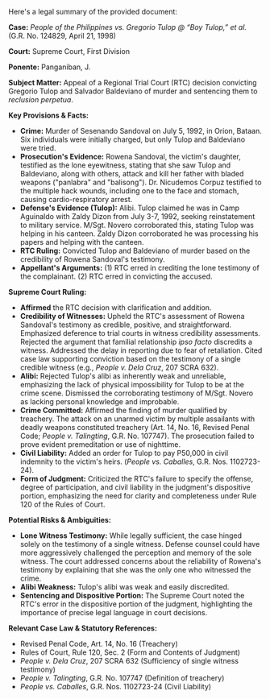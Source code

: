 Here's a legal summary of the provided document:

**Case:** *People of the Philippines vs. Gregorio Tulop @ “Boy Tulop,” et al.* (G.R. No. 124829, April 21, 1998)

**Court:** Supreme Court, First Division

**Ponente:** Panganiban, J.

**Subject Matter:** Appeal of a Regional Trial Court (RTC) decision convicting Gregorio Tulop and Salvador Baldeviano of murder and sentencing them to *reclusion perpetua*.

**Key Provisions & Facts:**

*   **Crime:** Murder of Sesenando Sandoval on July 5, 1992, in Orion, Bataan. Six individuals were initially charged, but only Tulop and Baldeviano were tried.
*   **Prosecution's Evidence:** Rowena Sandoval, the victim's daughter, testified as the lone eyewitness, stating that she saw Tulop and Baldeviano, along with others, attack and kill her father with bladed weapons ("panlabra" and "balisong"). Dr. Nicudemos Corpuz testified to the multiple hack wounds, including one to the face and stomach, causing cardio-respiratory arrest.
*   **Defense's Evidence (Tulop):** Alibi. Tulop claimed he was in Camp Aguinaldo with Zaldy Dizon from July 3-7, 1992, seeking reinstatement to military service. M/Sgt. Novero corroborated this, stating Tulop was helping in his canteen. Zaldy Dizon corroborated he was processing his papers and helping with the canteen.
*   **RTC Ruling:** Convicted Tulop and Baldeviano of murder based on the credibility of Rowena Sandoval's testimony.
*   **Appellant's Arguments:** (1) RTC erred in crediting the lone testimony of the complainant. (2) RTC erred in convicting the accused.

**Supreme Court Ruling:**

*   **Affirmed** the RTC decision with clarification and addition.
*   **Credibility of Witnesses:** Upheld the RTC's assessment of Rowena Sandoval's testimony as credible, positive, and straightforward. Emphasized deference to trial courts in witness credibility assessments. Rejected the argument that familial relationship *ipso facto* discredits a witness. Addressed the delay in reporting due to fear of retaliation. Cited case law supporting conviction based on the testimony of a single credible witness (e.g., *People v. Dela Cruz*, 207 SCRA 632).
*   **Alibi:** Rejected Tulop's alibi as inherently weak and unreliable, emphasizing the lack of physical impossibility for Tulop to be at the crime scene. Dismissed the corroborating testimony of M/Sgt. Novero as lacking personal knowledge and improbable.
*   **Crime Committed:** Affirmed the finding of murder qualified by treachery. The attack on an unarmed victim by multiple assailants with deadly weapons constituted treachery (Art. 14, No. 16, Revised Penal Code; *People v. Talingting*, G.R. No. 107747). The prosecution failed to prove evident premeditation or use of nighttime.
*   **Civil Liability:** Added an order for Tulop to pay P50,000 in civil indemnity to the victim's heirs. (*People vs. Caballes*, G.R. Nos. 1102723-24).
*   **Form of Judgment:** Criticized the RTC's failure to specify the offense, degree of participation, and civil liability in the judgment's dispositive portion, emphasizing the need for clarity and completeness under Rule 120 of the Rules of Court.

**Potential Risks & Ambiguities:**

*   **Lone Witness Testimony:** While legally sufficient, the case hinged solely on the testimony of a single witness. Defense counsel could have more aggressively challenged the perception and memory of the sole witness. The court addressed concerns about the reliability of Rowena's testimony by explaining that she was the only one who witnessed the crime.
*   **Alibi Weakness:** Tulop's alibi was weak and easily discredited.
*   **Sentencing and Dispositive Portion:** The Supreme Court noted the RTC's error in the dispositive portion of the judgment, highlighting the importance of precise legal language in court decisions.

**Relevant Case Law & Statutory References:**

*   Revised Penal Code, Art. 14, No. 16 (Treachery)
*   Rules of Court, Rule 120, Sec. 2 (Form and Contents of Judgment)
*   *People v. Dela Cruz*, 207 SCRA 632 (Sufficiency of single witness testimony)
*   *People v. Talingting*, G.R. No. 107747 (Definition of treachery)
*   *People vs. Caballes*, G.R. Nos. 1102723-24 (Civil Liability)
